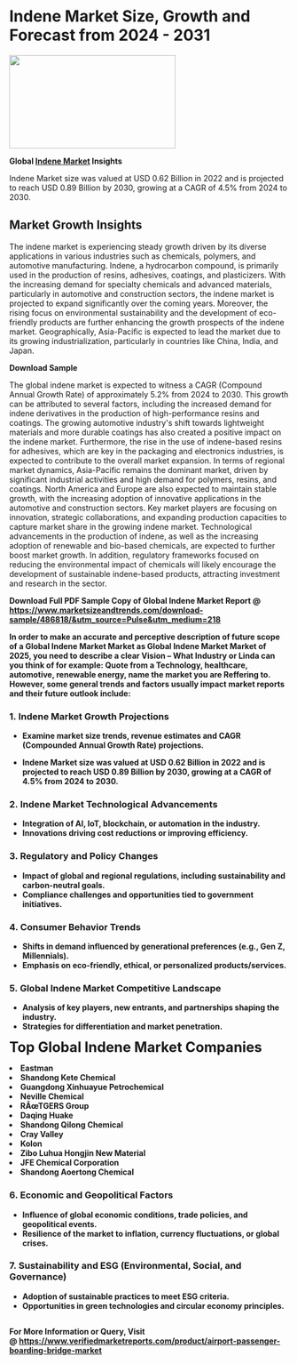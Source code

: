 <H1>Indene Market Size, Growth and Forecast from 2024 - 2031</H1><img class="aligncenter size-medium wp-image-584254" src="https://thirdeyenews.in/wp-content/uploads/2024/09/Global-Market-Research-300x168.jpeg" alt="" width="300" height="168" /><p><strong>Global&nbsp;<a href="https://www.marketsizeandtrends.com/download-sample/486818/&amp;utm_source=Pulse&amp;utm_medium=218">Indene Market</a> Insights</strong></p><p>Indene Market size was valued at USD 0.62 Billion in 2022 and is projected to reach USD 0.89 Billion by 2030, growing at a CAGR of 4.5% from 2024 to 2030.</p><p><h2>Market Growth Insights</h2> <p>The indene market is experiencing steady growth driven by its diverse applications in various industries such as chemicals, polymers, and automotive manufacturing. Indene, a hydrocarbon compound, is primarily used in the production of resins, adhesives, coatings, and plasticizers. With the increasing demand for specialty chemicals and advanced materials, particularly in automotive and construction sectors, the indene market is projected to expand significantly over the coming years. Moreover, the rising focus on environmental sustainability and the development of eco-friendly products are further enhancing the growth prospects of the indene market. Geographically, Asia-Pacific is expected to lead the market due to its growing industrialization, particularly in countries like China, India, and Japan.</p> <p><strong>Download Sample</strong></p> <p>The global indene market is expected to witness a CAGR (Compound Annual Growth Rate) of approximately 5.2% from 2024 to 2030. This growth can be attributed to several factors, including the increased demand for indene derivatives in the production of high-performance resins and coatings. The growing automotive industry's shift towards lightweight materials and more durable coatings has also created a positive impact on the indene market. Furthermore, the rise in the use of indene-based resins for adhesives, which are key in the packaging and electronics industries, is expected to contribute to the overall market expansion. In terms of regional market dynamics, Asia-Pacific remains the dominant market, driven by significant industrial activities and high demand for polymers, resins, and coatings. North America and Europe are also expected to maintain stable growth, with the increasing adoption of innovative applications in the automotive and construction sectors. Key market players are focusing on innovation, strategic collaborations, and expanding production capacities to capture market share in the growing indene market. Technological advancements in the production of indene, as well as the increasing adoption of renewable and bio-based chemicals, are expected to further boost market growth. In addition, regulatory frameworks focused on reducing the environmental impact of chemicals will likely encourage the development of sustainable indene-based products, attracting investment and research in the sector.</p> <p><strong></p><p><span class=""><strong>Download Full PDF Sample Copy of Global Indene Market Report</strong> @ <a href="https://www.marketsizeandtrends.com/download-sample/486818/&amp;utm_source=Pulse&amp;utm_medium=218" target="_blank">https://www.marketsizeandtrends.com/download-sample/486818/&amp;utm_source=Pulse&amp;utm_medium=218</a></span></p><p>In order to make an accurate and perceptive description of future scope of a Global&nbsp;Indene Market Market as Global&nbsp;Indene Market Market of 2025, you need to describe a clear Vision &ndash; What Industry or Linda can you think of for example: Quote from a Technology, healthcare, automotive, renewable energy, name the market you are Reffering to. However, some general trends and factors usually impact market reports and their future outlook include:</p><h3>1.&nbsp;<strong>Indene Market Growth Projections</strong></h3><ul><li>Examine market size trends, revenue estimates and CAGR (Compounded Annual Growth Rate) projections.</li><li><p>Indene Market size was valued at USD 0.62 Billion in 2022 and is projected to reach USD 0.89 Billion by 2030, growing at a CAGR of 4.5% from 2024 to 2030.</p></li></ul><h3>2.&nbsp;<strong>Indene Market Technological Advancements</strong></h3><ul><li>Integration of AI, IoT, blockchain, or automation in the industry.</li><li>Innovations driving cost reductions or improving efficiency.</li></ul><h3>3.&nbsp;<strong>Regulatory and Policy Changes</strong></h3><ul><li>Impact of global and regional regulations, including sustainability and carbon-neutral goals.</li><li>Compliance challenges and opportunities tied to government initiatives.</li></ul><h3>4.&nbsp;<strong>Consumer Behavior Trends</strong></h3><ul><li>Shifts in demand influenced by generational preferences (e.g., Gen Z, Millennials).</li><li>Emphasis on eco-friendly, ethical, or personalized products/services.</li></ul><h3>5.&nbsp;<strong>Global Indene Market Competitive Landscape</strong></h3><ul><li>Analysis of key players, new entrants, and partnerships shaping the industry.</li><li>Strategies for differentiation and market penetration.</li></ul><p data-pm-slice="1 1 []"><span style="color: inherit; font-family: inherit; font-size: 25px;">Top Global Indene Market Companies</span></p><div class="" data-test-id=""><p><li>Eastman</li><li> Shandong Kete Chemical</li><li> Guangdong Xinhuayue Petrochemical</li><li> Neville Chemical</li><li> RÃœTGERS Group</li><li> Daqing Huake</li><li> Shandong Qilong Chemical</li><li> Cray Valley</li><li> Kolon</li><li> Zibo Luhua Hongjin New Material</li><li> JFE Chemical Corporation</li><li> Shandong Aoertong Chemical</li></p></div><h3>6.&nbsp;<strong>Economic and Geopolitical Factors</strong></h3><ul><li>Influence of global economic conditions, trade policies, and geopolitical events.</li><li>Resilience of the market to inflation, currency fluctuations, or global crises.</li></ul><h3>7.&nbsp;<strong>Sustainability and ESG (Environmental, Social, and Governance)</strong></h3><ul><li>Adoption of sustainable practices to meet ESG criteria.</li><li>Opportunities in green technologies and circular economy principles.</li></ul><h2><strong style="font-size: 14px;">For More Information or Query, Visit @&nbsp;</strong><a style="background-color: #ffffff; font-size: 14px;" href="https://www.marketsizeandtrends.com/report/indene-market/" target="_blank">https://www.verifiedmarketreports.com/product/airport-passenger-boarding-bridge-market</a></h2>

